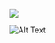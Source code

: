 ![](https://komarev.com/ghpvc/?username=devarshi-ap&label=Live+Page+Hits+Counter&color=blueviolet)

![Alt Text](https://2img.net/h/i1169.photobucket.com/albums/r511/InsomniaChaos/squirtle-party.gif)
